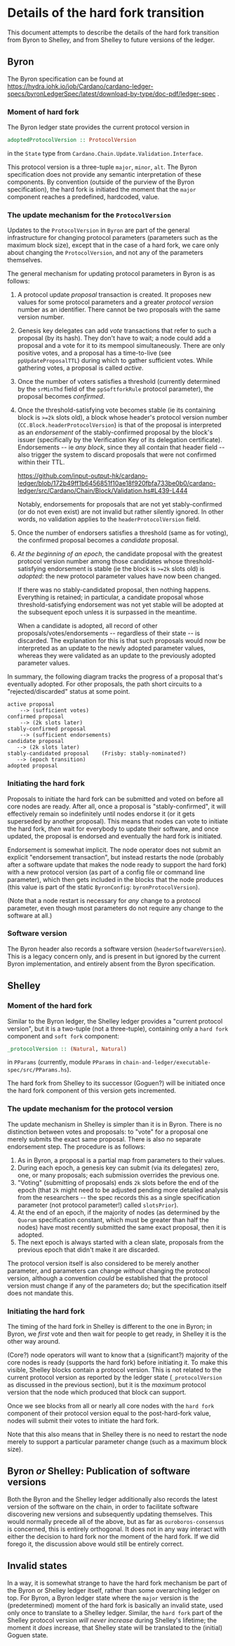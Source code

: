 # Details of the hard fork transition

This document attempts to describe the details of the hard fork transition
from Byron to Shelley, and from Shelley to future versions of the ledger.

## Byron

The Byron specification can be found at
https://hydra.iohk.io/job/Cardano/cardano-ledger-specs/byronLedgerSpec/latest/download-by-type/doc-pdf/ledger-spec .

### Moment of hard fork

The Byron ledger state provides the current protocol version in

```haskell
adoptedProtocolVersion :: ProtocolVersion
```

in the `State` type from `Cardano.Chain.Update.Validation.Interface`.

This protocol version is a three-tuple `major`, `minor`, `alt`. The Byron
specification does not provide any semantic interpretation of these components.
By convention (outside of the purview of the Byron specification), the hard fork
is initiated the moment that the `major` component reaches a predefined,
hardcoded, value.

### The update mechanism for the `ProtocolVersion`

Updates to the `ProtocolVersion` in `Byron` are part of the general
infrastructure for changing protocol parameters (parameters such as the maximum
block size), except that in the case of a hard fork, we care only about changing
the `ProtocolVersion`, and not any of the parameters themselves.

The general mechanism for updating protocol parameters in Byron is as follows:

1. A protocol update _proposal_ transaction is created. It proposes new values
   for some protocol parameters and a greater _protocol version_ number as an
   identifier. There cannot be two proposals with the same version number.

2. Genesis key delegates can add _vote_ transactions that refer to such a
   proposal (by its hash). They don't have to wait; a node could add a proposal
   and a vote for it to its mempool simultaneously. There are only positive
   votes, and a proposal has a time-to-live (see `ppUpdateProposalTTL`) during
   which to gather sufficient votes. While gathering votes, a proposal is called
   _active_.

3. Once the number of voters satisfies a threshold (currently determined by the
   `srMinThd` field of the `ppSoftforkRule` protocol parameter), the proposal
   becomes _confirmed_.

4. Once the threshold-satisfying vote becomes stable (ie its containing block is
   `>=2k` slots old), a block whose header's protocol version number
   (`CC.Block.headerProtocolVersion`) is that of the proposal is interpreted as
   an _endorsement_ of the stably-confirmed proposal by the block's issuer
   (specifically by the Verification Key of its delegation certificate).
   Endorsements -- ie _any block_, since they all contain that header field --
   also trigger the system to discard proposals that were not confirmed within
   their TTL.

   https://github.com/input-output-hk/cardano-ledger/blob/172b49ff1b6456851f10ae18f920fbfa733be0b0/cardano-ledger/src/Cardano/Chain/Block/Validation.hs#L439-L444

   Notably, endorsements for proposals that are not yet stably-confirmed (or do
   not even exist) are not invalid but rather silently ignored. In other words,
   no validation applies to the `headerProtocolVersion` field.

5. Once the number of endorsers satisfies a threshold (same as for voting), the
   confirmed proposal becomes a _candidate_ proposal.

6. _At the beginning of an epoch_, the candidate proposal with the greatest
   protocol version number among those candidates whose threshold-satisfying
   endorsement is stable (ie the block is `>=2k` slots old) is _adopted_: the
   new protocol parameter values have now been changed.

   If there was no stably-candidated proposal, then nothing happens. Everything
   is retained; in particular, a candidate proposal whose threshold-satisfying
   endorsement was not yet stable will be adopted at the subsequent epoch unless
   it is surpassed in the meantime.

   When a candidate is adopted, all record of other proposals/votes/endorsements
   -- regardless of their state -- is discarded. The explanation for this is
   that such proposals would now be interpreted as an update to the newly
   adopted parameter values, whereas they were validated as an update to the
   previously adopted parameter values.

In summary, the following diagram tracks the progress of a proposal that's
eventually adopted. For other proposals, the path short circuits to a
"rejected/discarded" status at some point.

```
active proposal
    --> (sufficient votes)
confirmed proposal
    --> (2k slots later)
stably-confirmed proposal
    --> (sufficient endorsements)
candidate proposal
   --> (2k slots later)
stably-candidated proposal    (Frisby: stably-nominated?)
   --> (epoch transition)
adopted proposal
```

### Initiating the hard fork

Proposals to initiate the hard fork can be submitted and voted on before all
core nodes are ready. After all, once a proposal is "stably-confirmed", it will
effectively remain so indefinitely until nodes endorse it (or it gets superseded
by another proposal). This means that nodes can vote to initiate the hard fork,
_then_ wait for everybody to update their software, and once updated, the
proposal is endorsed and eventually the hard fork is initiated.

Endorsement is somewhat implicit. The node operator does not submit an explicit
"endorsement transaction", but instead restarts the node (probably after a
software update that makes the node ready to support the hard fork) with a new
protocol version (as part of a config file or command line parameter), which
then gets included in the blocks that the node produces (this value is part of
the static `ByronConfig`: `byronProtocolVersion`).

(Note that a node restart is necessary for _any_ change to a protocol parameter,
even though most parameters do not require any change to the software at all.)

### Software version

The Byron header also records a software version (`headerSoftwareVersion`). This
is a legacy concern only, and is present in but ignored by the current Byron
implementation, and entirely absent from the Byron specification.

## Shelley

### Moment of the hard fork

Similar to the Byron ledger, the Shelley ledger provides a "current protocol
version", but it is a two-tuple (not a three-tuple), containing only a
`hard fork` component and `soft fork` component:

```haskell
_protocolVersion :: (Natural, Natural)
```

in `PParams` (currently, module `PParams` in
`chain-and-ledger/executable-spec/src/PParams.hs`).

The hard fork from Shelley to its successor (Goguen?) will be initiated
once the hard fork component of this version gets incremented.

### The update mechanism for the protocol version

The update mechanism in Shelley is simpler than it is in Byron. There is no
distinction between votes and proposals: to "vote" for a proposal one merely
submits the exact same proposal. There is also no separate endorsement step.
The procedure is as follows:

1. As in Byron, a proposal is a partial map from parameters to their values.
2. During each epoch, a genesis key can submit (via its delegates) zero, one,
   or many proposals; each submission overrides the previous one.
3. "Voting" (submitting of proposals) ends `2k` slots before the end of the
   epoch (that `2k` might need to be adjusted pending more detailed analysis
   from the researchers -- the spec records this as a single specification
   parameter (not protocol parameter!) called `slotsPrior`).
4. At the end of an epoch, if the majority of nodes (as determined by the
   `Quorum` specification constant, which must be greater than half the nodes)
   have most recently submitted the same exact proposal, then it is adopted.
5. The next epoch is always started with a clean slate, proposals from the
   previous epoch that didn't make it are discarded.

The protocol version itself is also considered to be merely another parameter,
and parameters can change _without_ changing the protocol version, although
a convention _could_ be established that the protocol version must change if
any of the parameters do; but the specification itself does not mandate this.

### Initiating the hard fork

The timing of the hard fork in Shelley is different to the one in Byron;
in Byron, we _first_ vote and then wait for people to get ready, in Shelley
it is the other way around.

(Core?) node operators will want to know that a (significant?) majority of the
core nodes is ready (supports the hard fork) before initiating it. To make this
visible, Shelley blocks contain a protocol version. This is not related to the
current protocol version as reported by the ledger state (`_protocolVersion` as
discussed in the previous section), but it is the _maximum_ protocol version
that the node which produced that block can support.

Once we see blocks from all or nearly all core nodes with the `hard fork`
component of their protocol version equal to the post-hard-fork value, nodes
will submit their votes to initiate the hard fork.

Note that this also means that in Shelley there is no need to restart the node
merely to support a particular parameter change (such as a maximum block size).

## Byron _or_ Shelley: Publication of software versions

Both the Byron and the Shelley ledger additionally also records the latest
version of the software on the chain, in order to facilitate software
discovering new versions and subsequently updating themselves. This would
normally precede all of the above, but as far as `ouroboros-consensus` is
concerned, this is entirely orthogonal. It does not in any way interact with
either the decision to hard fork nor the moment of the hard fork. If we did
forego it, the discussion above would still be entirely correct.

## Invalid states

In a way, it is somewhat strange to have the hard fork mechanism be part of
the Byron or Shelley ledger itself, rather than some overarching ledger on top.
For Byron, a Byron ledger state where the `major` version is the (predetermined)
moment of the hard fork is basically an invalid state, used only once to
translate to a Shelley ledger. Similar, the `hard fork` part of the Shelley
protocol version _will never increase_ during Shelley's lifetime; the moment
it _does_ increase, that Shelley state will be translated to the (initial)
Goguen state.
